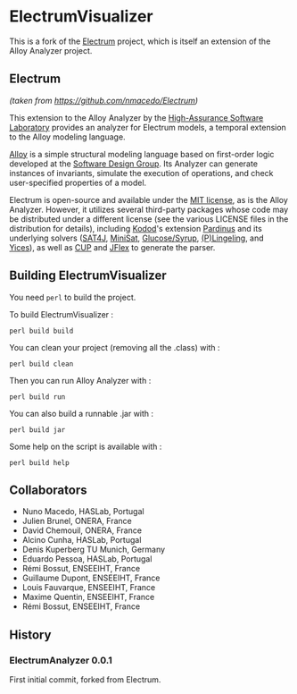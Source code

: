 # ElectrumVisualizer

This is a fork of the [Electrum](https://github.com/nmacedo/Electrum) project, which is itself an extension of the Alloy Analyzer project.

## Electrum

*(taken from https://github.com/nmacedo/Electrum)*

This extension to the Alloy Analyzer by the [High-Assurance Software Laboratory](http://haslab.di.uminho.pt) provides an analyzer for Electrum models, a temporal extension to the Alloy modeling language.

[Alloy](http://alloy.mit.edu/) is a simple structural modeling language based on first-order logic developed at the [Software Design Group](http://sdg.csail.mit.edu/). Its Analyzer can generate instances of invariants, simulate the execution of operations, and check user-specified properties of a model.

Electrum is open-source and available under the [MIT license](LICENSE), as is the Alloy Analyzer. However, it utilizes several third-party packages whose code may be distributed under a different license (see the various LICENSE files in the distribution for details), including [Kodod](https://github.com/emina/kodkod)'s extension [Pardinus](https://github.com/nmacedo/Pardinus) and its underlying solvers ([SAT4J](http://www.sat4j.org), [MiniSat](http://minisat.se), [Glucose/Syrup](http://www.labri.fr/perso/lsimon/glucose/), [(P)Lingeling](http://fmv.jku.at/lingeling/), and [Yices](http://yices.csl.sri.com)), as well as [CUP](http://www2.cs.tum.edu/projects/cup/) and [JFlex](http://jflex.de/) to generate the parser.

## Building ElectrumVisualizer

You need `perl` to build the project.

To build ElectrumVisualizer :
```
perl build build
```

You can clean your project (removing all the .class) with :
```
perl build clean
```

Then you can run Alloy Analyzer with :
```
perl build run
```

You can also build a runnable .jar with :
```
perl build jar
```

Some help on the script is available with :
```
perl build help
```

## Collaborators
- Nuno Macedo, HASLab, Portugal
- Julien Brunel, ONERA, France
- David Chemouil, ONERA, France
- Alcino Cunha, HASLab, Portugal
- Denis Kuperberg TU Munich, Germany
- Eduardo Pessoa, HASLab, Portugal
- Rémi Bossut, ENSEEIHT, France
- Guillaume Dupont, ENSEEIHT, France
- Louis Fauvarque, ENSEEIHT, France
- Maxime Quentin, ENSEEIHT, France
- Rémi Bossut, ENSEEIHT, France

## History

### ElectrumAnalyzer 0.0.1

First initial commit, forked from Electrum.

